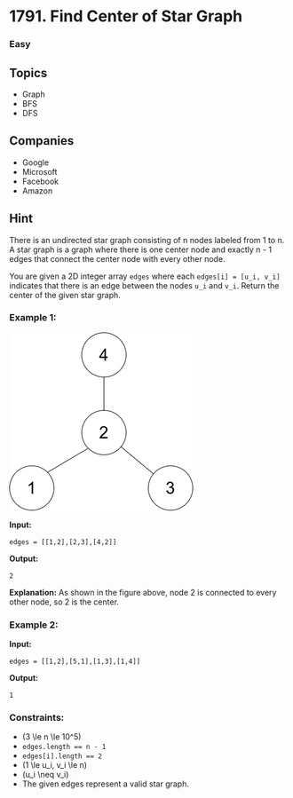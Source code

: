 # 1791. Find Center of Star Graph

### Easy

## Topics
- Graph
- BFS
- DFS

## Companies
- Google
- Microsoft
- Facebook
- Amazon

## Hint
There is an undirected star graph consisting of n nodes labeled from 1 to n. A star graph is a graph where there is one center node and exactly n - 1 edges that connect the center node with every other node.

You are given a 2D integer array `edges` where each `edges[i] = [u_i, v_i]` indicates that there is an edge between the nodes `u_i` and `v_i`. Return the center of the given star graph.

### Example 1:
![fcosg]

**Input:** 
``` 
edges = [[1,2],[2,3],[4,2]] 
```
**Output:** 
``` 
2 
```
**Explanation:** 
As shown in the figure above, node 2 is connected to every other node, so 2 is the center.

### Example 2:
**Input:** 
``` 
edges = [[1,2],[5,1],[1,3],[1,4]] 
```
**Output:** 
``` 
1 
```

### Constraints:
- \(3 \le n \le 10^5\)
- `edges.length == n - 1`
- `edges[i].length == 2`
- \(1 \le u_i, v_i \le n\)
- \(u_i \neq v_i\)
- The given edges represent a valid star graph.

[fcosg]:/ico/star_graph.png
